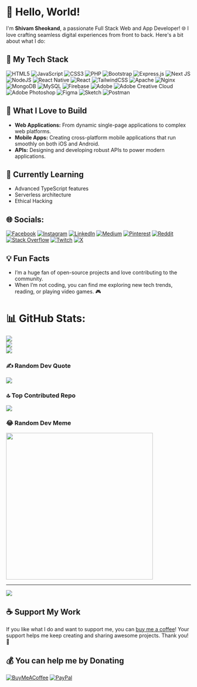 # 👋 Hello, World!

I'm **Shivam Sheokand**, a passionate Full Stack Web and App Developer! 🌐 I love crafting seamless digital experiences from front to back. Here's a bit about what I do:

## 🚀 My Tech Stack

![HTML5](https://img.shields.io/badge/html5-%23E34F26.svg?style=for-the-badge&logo=html5&logoColor=white) ![JavaScript](https://img.shields.io/badge/javascript-%23323330.svg?style=for-the-badge&logo=javascript&logoColor=%23F7DF1E) ![CSS3](https://img.shields.io/badge/css3-%231572B6.svg?style=for-the-badge&logo=css3&logoColor=white) ![PHP](https://img.shields.io/badge/php-%23777BB4.svg?style=for-the-badge&logo=php&logoColor=white) ![Bootstrap](https://img.shields.io/badge/bootstrap-%238511FA.svg?style=for-the-badge&logo=bootstrap&logoColor=white) ![Express.js](https://img.shields.io/badge/express.js-%23404d59.svg?style=for-the-badge&logo=express&logoColor=%2361DAFB) ![Next JS](https://img.shields.io/badge/Next-black?style=for-the-badge&logo=next.js&logoColor=white) ![NodeJS](https://img.shields.io/badge/node.js-6DA55F?style=for-the-badge&logo=node.js&logoColor=white) ![React Native](https://img.shields.io/badge/react_native-%2320232a.svg?style=for-the-badge&logo=react&logoColor=%2361DAFB) ![React](https://img.shields.io/badge/react-%2320232a.svg?style=for-the-badge&logo=react&logoColor=%2361DAFB) ![TailwindCSS](https://img.shields.io/badge/tailwindcss-%2338B2AC.svg?style=for-the-badge&logo=tailwind-css&logoColor=white) ![Apache](https://img.shields.io/badge/apache-%23D42029.svg?style=for-the-badge&logo=apache&logoColor=white) ![Nginx](https://img.shields.io/badge/nginx-%23009639.svg?style=for-the-badge&logo=nginx&logoColor=white) ![MongoDB](https://img.shields.io/badge/MongoDB-%234ea94b.svg?style=for-the-badge&logo=mongodb&logoColor=white) ![MySQL](https://img.shields.io/badge/mysql-4479A1.svg?style=for-the-badge&logo=mysql&logoColor=white) ![Firebase](https://img.shields.io/badge/firebase-a08021?style=for-the-badge&logo=firebase&logoColor=ffcd34) ![Adobe](https://img.shields.io/badge/adobe-%23FF0000.svg?style=for-the-badge&logo=adobe&logoColor=white) ![Adobe Creative Cloud](https://img.shields.io/badge/Adobe%20Creative%20Cloud-DA1F26.svg?style=for-the-badge&logo=Adobe%20Creative%20Cloud&logoColor=white) ![Adobe Photoshop](https://img.shields.io/badge/adobe%20photoshop-%2331A8FF.svg?style=for-the-badge&logo=adobe%20photoshop&logoColor=white) ![Figma](https://img.shields.io/badge/figma-%23F24E1E.svg?style=for-the-badge&logo=figma&logoColor=white) ![Sketch](https://img.shields.io/badge/Sketch-FFB387?style=for-the-badge&logo=sketch&logoColor=black) ![Postman](https://img.shields.io/badge/Postman-FF6C37?style=for-the-badge&logo=postman&logoColor=white)

## 🎨 What I Love to Build

- **Web Applications:** From dynamic single-page applications to complex web platforms.
- **Mobile Apps:** Creating cross-platform mobile applications that run smoothly on both iOS and Android.
- **APIs:** Designing and developing robust APIs to power modern applications.

## 🌱 Currently Learning

- Advanced TypeScript features
- Serverless architecture
- Ethical Hacking 

## 🌐 Socials:

[![Facebook](https://img.shields.io/badge/Facebook-%231877F2.svg?logo=Facebook&logoColor=white)](https://facebook.com/profile.php?id=100085774592962&mibextid=LQQJ4d) [![Instagram](https://img.shields.io/badge/Instagram-%23E4405F.svg?logo=Instagram&logoColor=white)](https://instagram.com/developer.sam._/?utm_source=ig_web_button_share_sheet&igsh=ZDNlZDc0MzIxNw%3D%3D) [![LinkedIn](https://img.shields.io/badge/LinkedIn-%230077B5.svg?logo=linkedin&logoColor=white)](https://linkedin.com/in/shivamsheokand) [![Medium](https://img.shields.io/badge/Medium-12100E?logo=medium&logoColor=white)](https://medium.com/@@shivamsheokand) [![Pinterest](https://img.shields.io/badge/Pinterest-%23E60023.svg?logo=Pinterest&logoColor=white)](https://pinterest.com/shivamsheokand32) [![Reddit](https://img.shields.io/badge/Reddit-%23FF4500.svg?logo=Reddit&logoColor=white)](https://reddit.com/user/sam--dev) [![Stack Overflow](https://img.shields.io/badge/-Stackoverflow-FE7A16?logo=stack-overflow&logoColor=white)](https://stackoverflow.com/users/22835276/shivam-sheokand) [![Twitch](https://img.shields.io/badge/Twitch-%239146FF.svg?logo=Twitch&logoColor=white)](https://twitch.tv/samsheokand) [![X](https://img.shields.io/badge/X-black.svg?logo=X&logoColor=white)](https://x.com/_ShivamSheokand)

## 💡 Fun Facts

- I’m a huge fan of open-source projects and love contributing to the community.
- When I’m not coding, you can find me exploring new tech trends, reading, or playing video games. 🎮

# 📊 GitHub Stats:

![](https://github-readme-stats.vercel.app/api?username=shivamsheokand&theme=blue_navy&hide_border=false&include_all_commits=true&count_private=true)<br/>
![](https://github-readme-streak-stats.herokuapp.com/?user=shivamsheokand&theme=blue_navy&hide_border=false)<br/>
![](https://github-readme-stats.vercel.app/api/top-langs/?username=shivamsheokand&theme=blue_navy&hide_border=false&include_all_commits=true&count_private=true&layout=compact)

### ✍️ Random Dev Quote

![](https://quotes-github-readme.vercel.app/api?type=horizontal&theme=radical)

### 🔝 Top Contributed Repo

![](https://github-contributor-stats.vercel.app/api?username=shivamsheokand&limit=5&theme=shadow_red&combine_all_yearly_contributions=true)

### 😂 Random Dev Meme

<img src='https://memer-new.vercel.app/' style="height: 400px;"/>

---

[![](https://visitcount.itsvg.in/api?id=shivamsheokand&icon=8&color=12)](https://visitcount.itsvg.in)

## ☕ Support My Work

If you like what I do and want to support me, you can [buy me a coffee](https://buymeacoffee.com/shivamsheokand)! Your support helps me keep creating and sharing awesome projects. Thank you! 🙏

## 💰 You can help me by Donating

[![BuyMeACoffee](https://img.shields.io/badge/Buy%20Me%20a%20Coffee-ffdd00?style=for-the-badge&logo=buy-me-a-coffee&logoColor=black)](https://buymeacoffee.com/shivamsheokand) [![PayPal](https://img.shields.io/badge/PayPal-00457C?style=for-the-badge&logo=paypal&logoColor=white)](https://paypal.me/ShivamSheokand)
